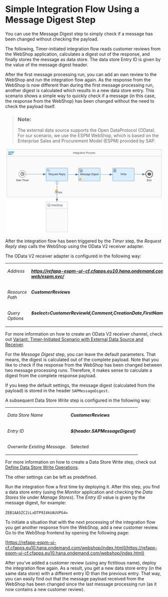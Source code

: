 <!-- loio8b5a7cefafd34ddeaee2827f4df0acde -->

# Simple Integration Flow Using a Message Digest Step

You can use the Message Digest step to simply check if a message has been changed without checking the payload.

The following, Timer-initiated integration flow reads customer reviews from the WebShop application, calculates a digest out of the response, and finally stores the message as data store. The data store Entry ID is given by the value of the message digest header.

After the first message processing run, you can add an own review to the WebShop and run the integration flow again. As the response from the WebShop is now different than during the first message processing run, another digest is calculated which results in a new data store entry. This scenario shows a simple way to quickly check if a message \(in this case, the response from the WebShop\) has been changed without the need to check the payload itself.

> ### Note:  
> The external data source supports the Open DataProtocol \(OData\). For our scenario, we use the ESPM WebShop, which is based on the Enterprise Sales and Procurement Model \(ESPM\) provided by SAP.

 ![](images/Message_Digest_Flow_fe5feca.png) 

After the integration flow has been triggered by the *Timer* step, the *Request Reply* step calls the WebShop using the OData V2 receiver adapter.

The OData V2 receiver adapter is configured in the following way:


<table>
<tr>
<td valign="top">

 *Address* 



</td>
<td valign="top">

 ***https://refapp-espm-ui-cf.cfapps.eu10.hana.ondemand.com/espm-cloud-web/espm.svc/*** 



</td>
</tr>
<tr>
<td valign="top">

 *Resource Path* 



</td>
<td valign="top">

 ***CustomerReviews*** 



</td>
</tr>
<tr>
<td valign="top">

 *Query Options* 



</td>
<td valign="top">

 ***$select=CustomerReviewId,Comment,CreationDate,FirstName,LastName,ProductId,Rating*** 



</td>
</tr>
</table>

For more information on how to create an OData V2 receiver channel, check out [Variant: Timer-Initiated Scenario with External Data Source and Receiver](variant-timer-initiated-scenario-with-external-data-source-and-receiver-7e766dd.md).

For the *Message Digest* step, you can leave the default parameters. That means, the digest is calculated out of the complete payload. Note that you like to check if the response from the WebShop has been changed between two message processing runs. Therefore, it makes sense to calculate a digest from the complete response payload.

If you keep the default settings, the message digest \(calculated from the payload\) is stored in the header `SAPMessageDigest`.

A subsequent Data Store *Write* step is configured in the following way:


<table>
<tr>
<td valign="top">

 *Data Store Name* 



</td>
<td valign="top">

 ***CustomerReviews*** 



</td>
</tr>
<tr>
<td valign="top">

 *Entry ID* 



</td>
<td valign="top">

 ***$\{header.SAPMessageDigest\}*** 



</td>
</tr>
<tr>
<td valign="top">

 *Overwrite Existing Message.* 



</td>
<td valign="top">

Selected



</td>
</tr>
</table>

For more information on how to create a Data Store Write step, check out [Define Data Store Write Operations](define-data-store-write-operations-46260ee.md).

The other settings can be left as predefined.

Run the integration flow a first time by deploying it. After this step, you find a data store entry \(using the *Monitor* application and checking the *Data Stores* tile under *Manage Stores*\). The *Entry ID* value is given by the message digest, for example:

`ZEB1AA5ZC2iLxDTP9I4kUAUVPG4=`

To initiate a situation that with the next processing of the integration flow you get another response from the WebShop, add a new customer review. Go to the WebShop frontend by opening the following page:

[https://refapp-espm-ui-cf.cfapps.eu10.hana.ondemand.com/webshop/index.html](https://refapp-espm-ui-cf.cfapps.eu10.hana.ondemand.com/webshop/index.html)

After you've added a customer review \(using any fictitious name\), deploy the integration flow again. As a result, you get a new data store entry \(in the same data store\) with a different entry ID than the previous entry. That way, you can easily find out that the message payload received from the WebShop has been changed since the last message processing run \(as it now contains a new customer review\).

